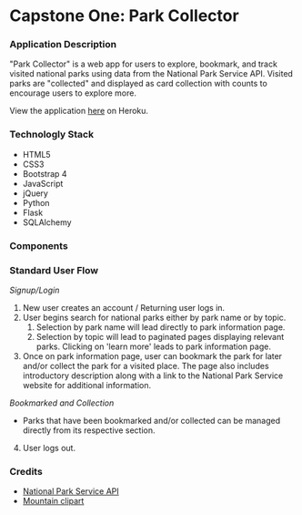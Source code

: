 # Capstone One: Park Collector

### Application Description
"Park Collector" is a web app for users to explore, bookmark, and track visited national parks using data from the National Park Service API. Visited parks are "collected" and displayed as card collection with counts to encourage users to explore more.

View the application [here](https://park-collector.herokuapp.com/ "Park Collector") on Heroku.

### Technologly Stack
* HTML5
* CSS3
* Bootstrap 4
* JavaScript
* jQuery
* Python
* Flask
* SQLAlchemy

### Components


### Standard User Flow
*Signup/Login*
1. New user creates an account / Returning user logs in.
2. User begins search for national parks either by park name or by topic.
    1. Selection by park name will lead directly to park information page.
    2. Selection by topic will lead to paginated pages displaying relevant parks. Clicking on 'learn more' leads to park information page.
3. Once on park information page, user can bookmark the park for later and/or collect the park for a visited place. The page also includes introductory description along with a link to the National Park Service website for additional information. 

*Bookmarked and Collection*
- Parks that have been bookmarked and/or collected can be managed directly from its respective section.

4. User logs out.

### Credits
* [National Park Service API](https://www.nps.gov/subjects/developer/api-documentation.htm)
* [Mountain clipart](https://creazilla.com/nodes/77137-mountain-clipart)






